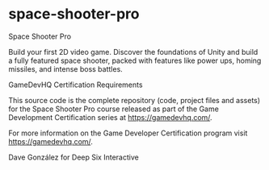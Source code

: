 # space-shooter-pro
Space Shooter Pro

Build your first 2D video game. Discover the foundations of Unity and build a fully featured space shooter, packed with features like power ups, homing missiles, and intense boss battles. 

GameDevHQ Certification Requirements

This source code is the complete repository (code, project files and assets) for the Space Shooter Pro course released as part of the Game Development Certification series at https://gamedevhq.com/.

For more information on the Game Developer Certification program visit https://gamedevhq.com/.

Dave González for Deep Six Interactive

